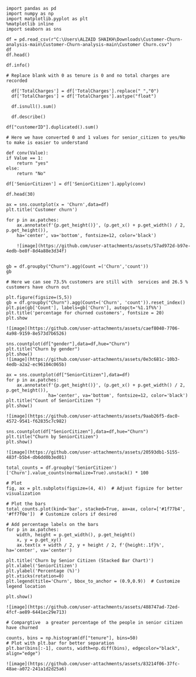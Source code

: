     import pandas as pd
    import numpy as np
    import matplotlib.pyplot as plt 
    %matplotlib inline 
    import seaborn as sns

    df = pd.read_csv(r"C:\Users\ALZAID SHAIKH\Downloads\Customer-Churn-analysis-main\Customer-Churn-analysis-main\Customer Churn.csv")
    df
    df.head()

    df.info()

    # Replace blank with 0 as tenure is 0 and no total charges are recorded
    
      df['TotalCharges'] = df['TotalCharges'].replace(" ","0")
      df['TotalCharges'] = df['TotalCharges'].astype("float")

      df.isnull().sum()

      df.describe()

    df["customerID"].duplicated().sum()

    # Here we have converted 0 and 1 values for senior_citizen to yes/No to make is easier to understand

    def conv(Value):
    if Value == 1:
        return "yes"
    else:
        return "No"
        
    df['SeniorCitizen'] = df['SeniorCitizen'].apply(conv)

    df.head(30)  

    ax = sns.countplot(x = 'Churn',data=df)
    plt.title('Customer churn')
    
    for p in ax.patches:
        ax.annotate(f'{p.get_height()}', (p.get_x() + p.get_width() / 2, p.get_height()), 
        ha='center', va='bottom', fontsize=12, color='black')

        ![image](https://github.com/user-attachments/assets/57ad972d-b97e-4edb-be8f-8d4a88e3d34f)


    gb = df.groupby("Churn").agg(Count =('Churn','count'))
    gb
    
    # Here we can see 73.5% customers are still with  services and 26.5 % customers have churn out 

    plt.figure(figsize=(5,5))
    gb = df.groupby("Churn").agg(Count=('Churn', 'count')).reset_index()
    plt.pie(gb['Count'], labels=gb['Churn'], autopct='%1.1f%%')
    plt.title('percentage for churned customers', fontsize = 20)
    plt.show

    ![image](https://github.com/user-attachments/assets/caef8040-7706-4a98-9159-8e573d7b6526)

    sns.countplot(df["gender"],data=df,hue="Churn")
    plt.title("Churn by gender")
    plt.show()
    ![image](https://github.com/user-attachments/assets/0e3c681c-10b3-4edb-a2a2-ec96104c065b)

    ax = sns.countplot(df["SeniorCitizen"],data=df)
    for p in ax.patches:
        ax.annotate(f'{p.get_height()}', (p.get_x() + p.get_width() / 2, p.get_height()), 
                    ha='center', va='bottom', fontsize=12, color='black')
    plt.title("Count of SeniorCitizen ")
    plt.show()

    ![image](https://github.com/user-attachments/assets/9aab26f5-dac0-4572-9541-f62835c7c982)

    sns.countplot(df["SeniorCitizen"],data=df,hue="Churn")
    plt.title("Churn by SeniorCitizen")
    plt.show()

    ![image](https://github.com/user-attachments/assets/20593db1-5155-483f-b5b4-db6dd0b3ed01)

    total_counts = df.groupby('SeniorCitizen')['Churn'].value_counts(normalize=True).unstack() * 100

    # Plot
    fig, ax = plt.subplots(figsize=(4, 4))  # Adjust figsize for better visualization
    
    # Plot the bars
    total_counts.plot(kind='bar', stacked=True, ax=ax, color=['#1f77b4', '#ff7f0e'])  # Customize colors if desired
    
    # Add percentage labels on the bars
    for p in ax.patches:
        width, height = p.get_width(), p.get_height()
        x, y = p.get_xy()
        ax.text(x + width / 2, y + height / 2, f'{height:.1f}%', ha='center', va='center')
    
    plt.title('Churn by Senior Citizen (Stacked Bar Chart)')
    plt.xlabel('SeniorCitizen')
    plt.ylabel('Percentage (%)')
    plt.xticks(rotation=0)
    plt.legend(title='Churn', bbox_to_anchor = (0.9,0.9))  # Customize legend location
    
    plt.show()

    ![image](https://github.com/user-attachments/assets/488747ad-72ed-4fcf-ae89-6441ec29e713)

    # Compargtive  a greater percentage of the people in senior citizen have churned 

    counts, bins = np.histogram(df["tenure"], bins=50)
    # Plot with plt.bar for better separation
    plt.bar(bins[:-1], counts, width=np.diff(bins), edgecolor="black", align="edge")

    ![image](https://github.com/user-attachments/assets/83214f06-37fc-48ae-a072-241a1d2d25a6)








    
      
      
